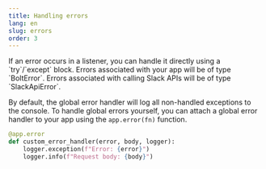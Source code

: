 ```yaml
---
title: Handling errors
lang: en
slug: errors
order: 3
---
```


<div class="section-content">
If an error occurs in a listener, you can handle it directly using a `try`/`except` block. Errors associated with your app will be of type `BoltError`. Errors associated with calling Slack APIs will be of type `SlackApiError`.

By default, the global error handler will log all non-handled exceptions to the console. To handle global errors yourself, you can attach a global error handler to your app using the `app.error(fn)` function.
</div>

```python
@app.error
def custom_error_handler(error, body, logger):
    logger.exception(f"Error: {error}")
    logger.info(f"Request body: {body}")
```